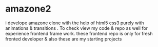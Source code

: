 # amazone2
i develope amazone clone with the help of html5 css3 purely with animations &amp; transitions . To check view my code &amp; repo as well for experience frontend frame work. these frontend repo is only for fresh fronted developer & also these are my starting projects 
